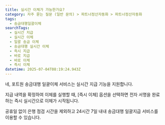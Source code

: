 ```yaml
---
title: 실시간 이체가 가능한가요?
category: 자주 묻는 질문 (일반 문의) > 파트너정산자동화 > 파트너정산자동화
tags:
  - 송금대행일괄이체
searchTags:
  - 실시간 지급
  - 실시간 이체
  - 일괄 송금 이체
  - 송금대행 실시간 이체
  - 즉시 지급
  - 바로 지급
  - 바로 이체
  - 즉시 이체
datetime: 2025-07-04T08:19:24.943Z
---
```


네, 포트원 송금대행 일괄이체 서비스는 실시간 지급 기능을 지원합니다.

지급 내역을 확정하여 이체를 실행할 때, \[즉시 이체] 옵션을 선택하면 전자 서명을 완료하는 즉시 실시간으로 이체가 시작됩니다.

공휴일 없이 은행 점검 시간을 제외하고 24시간 7일 내내 송금대행 일괄지급 서비스를 이용할 수 있습니다.
